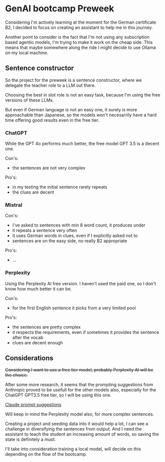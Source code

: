 # GenAI bootcamp Preweek

Considering I'm actively learning at the moment for the German certificate B2, I decided to focus on creating an assistant to help me in this journey.

Another point to consider is the fact that I'm not using any subscription based agentic models, I'm trying to make it work on the cheap side. This means that maybe somewhere along the ride I might decide to use Ollama on my local machine.

## Sentence constructor

So the project for the preweek is a sentence constructor, where we delegate the teacher role to a LLM out there.

Choosing the best in slot role is not an easy task, because I'm using the free versions of these LLMs. 

But even if German language is not an easy one, it surely is more approachable than Japanese, so the models won't necesarrily have a hard time offering good results even in the free tier.

### ChatGPT

While the GPT 4o performs much better, the free model GPT 3.5 is a decent one.

Con's: 
- the sentences are not very complex

Pro's:
- in my testing the initial sentence rarely repeats
- the clues are decent

### Mistral

Con's:
- I've asked to sentences with min 8 word count, it produces under
- it repeats a sentence very often
- it uses German words in clues, even if I explicitly asked not to
- sentences are on the easy side, no really B2 appropriate

Pro's:
- ...

### Perplexity

Using the Perplexity AI free version. I haven't used the paid one, so I don't know how much better it can be.

Con's:
- for the first English sentence it picks from a very limited pool

Pro's:
- the sentences are pretty complex
- it respects the requirements, even if sometimes it provides the sentence after the vocab
- clues are decent enough

## Considerations



~~Considering I want to use a free tier model, probably Perplexity AI will be the choice.~~

After some more research, it seems that the prompting suggestions from Anthropic proved to be usefull for the other models also, especially for the ChatGPT GPT3.5 free tier, so I will be using this one.
 
[Claude prompt suggestions](https://docs.anthropic.com/en/docs/build-with-claude/prompt-engineering/use-xml-tags)

Will keep in mind the Perplexity model also, for more complex sentences.

Creating a project and seeding data into it would help a lot, I can see a challenge in diversifying the sentences from output. And I need the assistant to teach the student an increasing amount of words, so saving the state is definitely a must.

I'll take into consideration training a local model, will decide on this depending on the flow of the bootcamp.